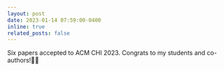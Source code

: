 ```yaml
---
layout: post
date: 2023-01-14 07:59:00-0400
inline: true
related_posts: false
---
```


Six papers accepted to ACM CHI 2023. Congrats to my students and co-authors!🎉🎉